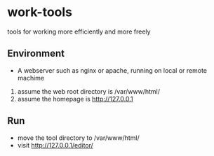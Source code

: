 # work-tools

tools for working more efficiently and more freely

## Environment

* A webserver such as nginx or apache, running on local or remote machime
1. assume the web root directory is /var/www/html/
2. assume the homepage is http://127.0.0.1

## Run

* move the tool directory to /var/www/html/
* visit http://127.0.0.1/editor/
